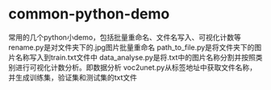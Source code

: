 # common-python-demo
常用的几个python小demo，包括批量重命名、文件名写入、可视化计数等
rename.py是对文件夹下的.jpg图片批量重命名
path_to_file.py是将文件夹下的图片名称写入到train.txt文件中
data_analyse.py是将.txt中的图片名称分割并按照类别进行可视化计数分析。即数据分析
voc2unet.py从标签地址中获取文件名称，并生成训练集，验证集和测试集的txt文件

